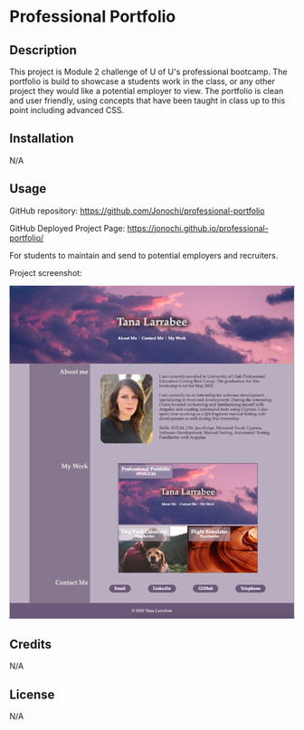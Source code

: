 # Professional Portfolio

## Description

This project is Module 2 challenge of U of U's professional bootcamp. The portfolio is build to showcase a students work in the class, or any other project they would like a potential employer to view.
The portfolio is clean and user friendly, using concepts that have been taught in class up to this point including advanced CSS.

## Installation

N/A

## Usage

GitHub repository: https://github.com/Jonochi/professional-portfolio

GitHub Deployed Project Page: https://jonochi.github.io/professional-portfolio/

For students to maintain and send to potential employers and recruiters.

Project screenshot:
    
![Module 2 project screenshot](assets/images/screenshot.png)

## Credits

N/A

## License

N/A
